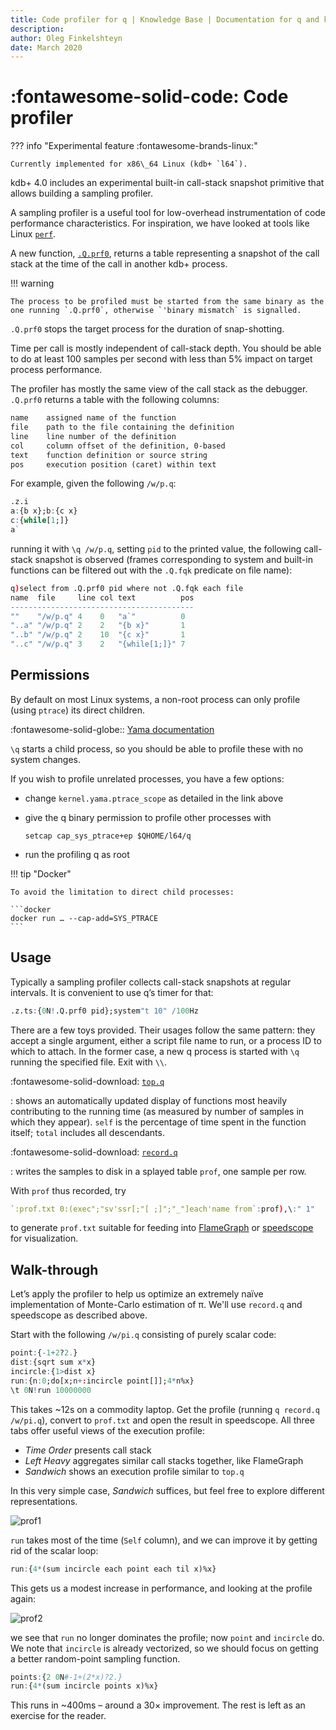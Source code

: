 ```yaml
---
title: Code profiler for q | Knowledge Base | Documentation for q and kdb+
description:
author: Oleg Finkelshteyn
date: March 2020
---
```

# :fontawesome-solid-code: Code profiler




??? info "Experimental feature :fontawesome-brands-linux:"

    Currently implemented for x86\_64 Linux (kdb+ `l64`).

kdb+ 4.0 includes an experimental built-in call-stack snapshot primitive that allows building a sampling profiler.


A sampling profiler is a useful tool for low-overhead instrumentation of code performance characteristics. For inspiration, we have looked at tools like Linux [`perf`](http://www.brendangregg.com/perf.html).

A new function, [`.Q.prf0`](../ref/dotq.md#prf0-code-profiler), returns a table representing a snapshot of the call stack at the time of the call in another kdb+ process.

!!! warning

    The process to be profiled must be started from the same binary as the one running `.Q.prf0`, otherwise `'binary mismatch` is signalled.

`.Q.prf0` stops the target process for the duration of snap-shotting.

Time per call is mostly independent of call-stack depth. You should be able to do at least 100 samples per second with less than 5% impact on target process performance.

The profiler has mostly the same view of the call stack as the debugger. `.Q.prf0` returns a table with the following columns:

```txt
name    assigned name of the function
file    path to the file containing the definition
line    line number of the definition
col     column offset of the definition, 0-based
text    function definition or source string
pos     execution position (caret) within text
```

For example, given the following `/w/p.q`:

```q
.z.i
a:{b x};b:{c x}
c:{while[1;]}
a`
```

running it with `\q /w/p.q`, setting `pid` to the printed value, the following call-stack snapshot is observed (frames corresponding to system and built-in functions can be filtered out with the `.Q.fqk` predicate on file name):

```q
q)select from .Q.prf0 pid where not .Q.fqk each file
name  file     line col text          pos
-----------------------------------------
""    "/w/p.q" 4    0   "a`"          0
"..a" "/w/p.q" 2    2   "{b x}"       1
"..b" "/w/p.q" 2    10  "{c x}"       1
"..c" "/w/p.q" 3    2   "{while[1;]}" 7
```


## Permissions

By default on most Linux systems, a non-root process can only profile (using `ptrace`) its direct children. 

:fontawesome-solid-globe::
[Yama documentation](https://www.kernel.org/doc/Documentation/security/Yama.txt"kernel.org")

`\q` starts a child process, so you should be able to profile these with no system changes.

If you wish to profile unrelated processes, you have a few options:

-   change `kernel.yama.ptrace_scope` as detailed in the link above
-   give the q binary permission to profile other processes with

    `setcap cap_sys_ptrace+ep $QHOME/l64/q`

-   run the profiling q as root

!!! tip "Docker"

    To avoid the limitation to direct child processes:

    ```docker
    docker run … --cap-add=SYS_PTRACE
    ```


## Usage

Typically a sampling profiler collects call-stack snapshots at regular intervals. It is convenient to use q’s timer for that:

```q
.z.ts:{0N!.Q.prf0 pid};system"t 10" /100Hz
```

There are a few toys provided. Their usages follow the same pattern: they accept a single argument, either a script file name to run, or a process ID to which to attach. In the former case, a new q process is started with `\q` running the specified file. Exit with `\\`.

:fontawesome-solid-download: [`top.q`](assets/top.q "Download")

: shows an automatically updated display of functions most heavily contributing to the running time (as measured by number of samples in which they appear). `self` is the percentage of time spent in the function itself; `total` includes all descendants.

:fontawesome-solid-download: [`record.q`](assets/record.q "Download")

: writes the samples to disk in a splayed table `prof`, one sample per row.

With `prof` thus recorded, try

```q
`:prof.txt 0:(exec";"sv'ssr[;"[ ;]";"_"]each'name from`:prof),\:" 1"
```

to generate `prof.txt` suitable for feeding into
[FlameGraph](https://github.com/brendangregg/FlameGraph/blob/master/flamegraph.pl) or [speedscope](https://speedscope.app) for visualization.


## Walk-through

Let’s apply the profiler to help us optimize an extremely naïve implementation of Monte-Carlo estimation of π. We'll use `record.q` and speedscope as described above.

Start with the following `/w/pi.q` consisting of purely scalar code:

```q
point:{-1+2?2.}
dist:{sqrt sum x*x}
incircle:{1>dist x}
run:{n:0;do[x;n+:incircle point[]];4*n%x}
\t 0N!run 10000000
```

This takes ~12s on a commodity laptop. Get the profile (running `q record.q /w/pi.q`), convert to `prof.txt` and open the result in speedscope. All three tabs offer useful views of the execution profile:

- *Time Order* presents call stack
- *Left Heavy* aggregates similar call stacks together, like FlameGraph
- *Sandwich* shows an execution profile similar to `top.q`

In this very simple case, *Sandwich* suffices, but feel free to explore different representations.

![prof1](../img/prof1.png)

`run` takes most of the time (`Self` column), and we can improve it by getting rid of the scalar loop:

```q
run:{4*(sum incircle each point each til x)%x}
```

This gets us a modest increase in performance, and looking at the profile again:

![prof2](../img/prof2.png)

we see that `run` no longer dominates the profile; now `point` and `incircle` do. We note that `incircle` is already vectorized, so we should focus on getting a better random-point sampling function.

```q
points:{2 0N#-1+(2*x)?2.}
run:{4*(sum incircle points x)%x}
```

This runs in ~400ms – around a 30× improvement. The rest is left as an exercise for the reader.

